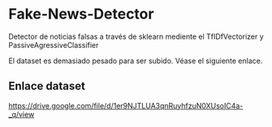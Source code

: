 # Fake-News-Detector
Detector de noticias falsas a través de sklearn mediente el TfIDfVectorizer y PassiveAgressiveClassifier

El dataset es demasiado pesado para ser subido. Véase el siguiente enlace.
## Enlace dataset
https://drive.google.com/file/d/1er9NJTLUA3qnRuyhfzuN0XUsoIC4a-_q/view
